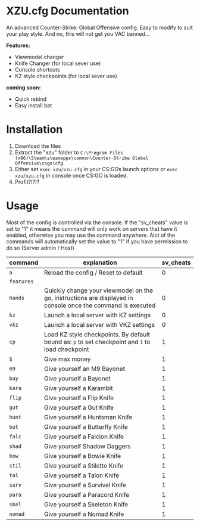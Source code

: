 # XZU.cfg Documentation

An advanced Counter-Strike: Global Offensive config.
Easy to modify to suit your play style. And no, this will not get you VAC banned...

**Features:**
* Viewmodel changer
* Knife Changer (for local sever use)
* Console shortcuts
* KZ style checkpoints (for local sever use)

**coming soon:**
* Quick rebind
* Easy install.bat

# Installation
1. Download the files
2. Extract the "xzu" folder to `C:\Program Files (x86)\Steam\steamapps\common\Counter-Strike Global Offensive\csgo\cfg`
3. Either set `exec xzu/xzu.cfg` in your CS:GOs launch options or `exec xzu/xzu.cfg` in console once CS:GO is loaded.
4. Profit?!?!?

# Usage

Most of the config is controlled via the console.
If the "sv_cheats" value is set to "1" it means the command will only work on servers that have it enabled, otherwise you may use the command anywhere. Alot of the commands will automatically set the value to "1" if you have permission to do so (Server admin / Host)

command | explanation | sv_cheats
--------|-------------|------------
`a`        | Reload the config / Reset to default | 0
`features` |
`hands`    | Quickly change your viewmodel on the go, instructions are displayed in console once the command is executed | 0
`kz`       | Launch a local server with KZ settings | 0
`vkz`      | Launch a local server with VKZ settings | 0
`cp`       | Load KZ style checkpoints. By default bound as: `p` to set checkpoint and `l` to load checkpoint | 1
`$`        | Give max money | 1
`m9`       | Give yourself an M9 Bayonet | 1
`bay`      | Give yourself a Bayonet | 1
`kara`     | Give yourself a Karambit | 1
`flip`     | Give yourself a Flip Knife | 1
`gut`      | Give yourself a Gut Knife | 1
`hunt`     | Give yourself a Huntsman Knife | 1
`but`      | Give yourself a Butterfly Knife | 1
`falc`     | Give yourself a Falcion Knife | 1
`shad`     | Give yourself Shadow Daggers | 1
`bow`      | Give yourself a Bowie Knife | 1
`stil`     | Give yourself a Stiletto Knife | 1
`tal`      | Give yourself a Talon Knife | 1
`surv`     | Give yourself a Survival Knife | 1
`para`     | Give yourself a Paracord Knife | 1
`skel`     | Give yourself a Skeleton Knife | 1
`nomad`    | Give yourself a Nomad Knife | 1
